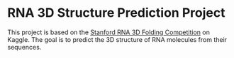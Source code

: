 # RNA 3D Structure Prediction Project

This project is based on the [Stanford RNA 3D Folding Competition](https://www.kaggle.com/competitions/stanford-rna-3d-folding) on Kaggle. The goal is to predict the 3D structure of RNA molecules from their sequences.
